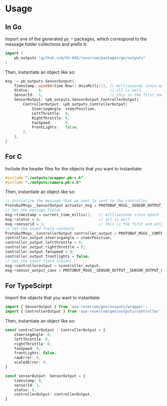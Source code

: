# Usage

## In Go

Import one of the generated `pb_*` packages, which correspond to the message folder collections and prefix it:

```go
import (
	pb_outputs "github.com/VU-ASE/rovercom/packages/go/outputs"
)
```

Then, instantiate an object like so:

```go
msg := pb_outputs.SensorOutput{
    Timestamp: uint64(time.Now().UnixMilli()), // milliseconds since epoch
    Status:    0,                              // all is well
    SensorId:  1,                              // this is the first and only sensor we have
    SensorOutput: &pb_outputs.SensorOutput_ControllerOutput{
        ControllerOutput: &pb_outputs.ControllerOutput{
            SteeringAngle: steerPosition,
            LeftThrottle:  0,
            RightThrottle: 0,
            FanSpeed:      0,
            FrontLights:   false,
        },
    },
}
```

## For C

Include the header files for the objects that you want to instantiate:

```c
#include "./outputs/wrapper.pb-c.h"
#include "./outputs/camera.pb-c.h"
```

Then, instantiate an object like so:

```c
// Initialize the message that we want to send to the controller
ProtobufMsgs__SensorOutput actuator_msg = PROTOBUF_MSGS__SENSOR_OUTPUT__INIT;
// Set the message fields
msg->timestamp = current_time_millis();   // milliseconds since epoch
msg->status = 0;                          // all is well
msg->sensorid = 1;                        // this is the first and only sensor we have
// Set the oneof field contents
ProtobufMsgs__ControllerOutput controller_output = PROTOBUF_MSGS__CONTROLLER_OUTPUT__INIT;
controller_output.steeringangle = steerPosition;
controller_output.leftthrottle = 0;
controller_output.rightthrottle = 0;
controller_output.fanspeed = 0;
controller_output.frontlights = false;
// Set the oneof field (union)
msg->controlleroutput = &controller_output;
msg->sensor_output_case = PROTOBUF_MSGS__SENSOR_OUTPUT__SENSOR_OUTPUT_CONTROLLER_OUTPUT;
```

## For TypeScirpt

Import the objects that you want to instantiate:

```typescript
import { SensorOutput } from 'ase-rovercom/gen/outputs/wrapper';
import { ControllerOutput } from 'ase-rovercom/gen/outputs/controller';
```

Then, instantiate an object like so:

```typescript
const controllerOutput : ControllerOutput = {
    steeringAngle: 0,
    leftThrottle: 0,
    rightThrottle: 0,
    fanSpeed: 0,
    frontLights: false,
    rawError: 0,
    scaledError: 0,
}

const sensorOutput: SensorOutput = {
    timestamp: 0,
    sensorId: 1,
    status: 0,
    controllerOutput: controllerOutput,
}
```